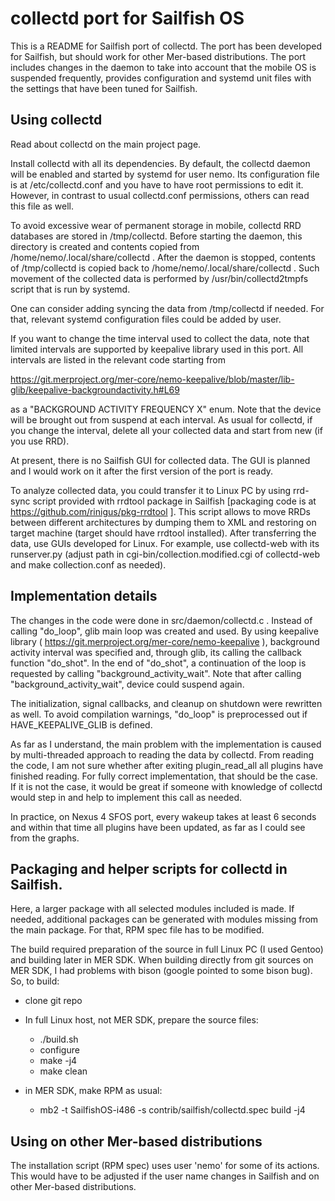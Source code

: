 
# collectd port for Sailfish OS

This is a README for Sailfish port of collectd. The port has been
developed for Sailfish, but should work for other Mer-based
distributions. The port includes changes in the daemon to take into
account that the mobile OS is suspended frequently, provides
configuration and systemd unit files with the settings that have been
tuned for Sailfish.


## Using collectd

Read about collectd on the main project page.

Install collectd with all its dependencies. By default, the collectd
daemon will be enabled and started by systemd for user nemo. Its
configuration file is at /etc/collectd.conf and you have to have root
permissions to edit it. However, in contrast to usual collectd.conf
permissions, others can read this file as well.

To avoid excessive wear of permanent storage in mobile, collectd RRD
databases are stored in /tmp/collectd. Before starting the daemon,
this directory is created and contents copied from
/home/nemo/.local/share/collectd . After the daemon is stopped,
contents of /tmp/collectd is copied back to
/home/nemo/.local/share/collectd . Such movement of the collected data
is performed by /usr/bin/collectd2tmpfs script that is run by systemd.

One can consider adding syncing the data from /tmp/collectd if
needed. For that, relevant systemd configuration files could be added
by user.

If you want to change the time interval used to collect the data, note
that limited intervals are supported by keepalive library used in this
port. All intervals are listed in the relevant code starting from 

https://git.merproject.org/mer-core/nemo-keepalive/blob/master/lib-glib/keepalive-backgroundactivity.h#L69

as a "BACKGROUND ACTIVITY FREQUENCY X" enum. Note that the device will
be brought out from suspend at each interval. As usual for collectd,
if you change the interval, delete all your collected data and start
from new (if you use RRD).

At present, there is no Sailfish GUI for collected data. The GUI is
planned and I would work on it after the first version of the port is
ready.

To analyze collected data, you could transfer it to Linux PC by using
rrd-sync script provided with rrdtool package in Sailfish
[packaging code is at https://github.com/rinigus/pkg-rrdtool ]. This
script allows to move RRDs between different architectures by dumping
them to XML and restoring on target machine (target should have
rrdtool installed). After transferring the data, use GUIs developed
for Linux. For example, use collectd-web with its runserver.py (adjust
path in cgi-bin/collection.modified.cgi of collectd-web and make
collection.conf as needed).


## Implementation details

The changes in the code were done in src/daemon/collectd.c . Instead
of calling "do\_loop", glib main loop was created and used. By using
keepalive library ( https://git.merproject.org/mer-core/nemo-keepalive
), background activity interval was specified and, through glib, its
calling the callback function "do\_shot". In the end of "do\_shot", a
continuation of the loop is requested by calling
"background\_activity\_wait". Note that after calling
"background\_activity\_wait", device could suspend again.

The initialization, signal callbacks, and cleanup on shutdown were
rewritten as well. To avoid compilation warnings, "do\_loop" is
preprocessed out if HAVE\_KEEPALIVE\_GLIB is defined.

As far as I understand, the main problem with the implementation is
caused by multi-threaded approach to reading the data by
collectd. From reading the code, I am not sure whether after exiting
plugin\_read\_all all plugins have finished reading. For fully correct
implementation, that should be the case. If it is not the case, it
would be great if someone with knowledge of collectd would step in and
help to implement this call as needed.

In practice, on Nexus 4 SFOS port, every wakeup takes at least 6
seconds and within that time all plugins have been updated, as far as
I could see from the graphs.



## Packaging and helper scripts for collectd in Sailfish.

Here, a larger package with all selected modules included is made. If
needed, additional packages can be generated with modules missing from
the main package. For that, RPM spec file has to be modified.

The build required preparation of the source in full Linux PC (I used
Gentoo) and building later in MER SDK. When building directly from git
sources on MER SDK, I had problems with bison (google pointed to some
bison bug). So, to build:

* clone git repo

* In full Linux host, not MER SDK, prepare the source files:
  * ./build.sh
  * configure
  * make -j4
  * make clean

* in MER SDK, make RPM as usual:
  * mb2 -t SailfishOS-i486 -s contrib/sailfish/collectd.spec build -j4



## Using on other Mer-based distributions

The installation script (RPM spec) uses user 'nemo' for some of its
actions. This would have to be adjusted if the user name changes in
Sailfish and on other Mer-based distributions.

